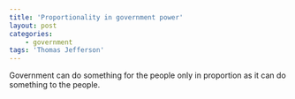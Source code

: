 ```yaml
---
title: 'Proportionality in government power'
layout: post
categories:
    - government
tags: 'Thomas Jefferson'
---
```


Government can do something for the people only in proportion as it can do something to the people.